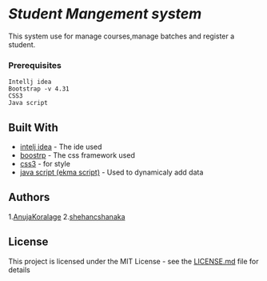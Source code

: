 # *Student Mangement system*

This system use for manage courses,manage batches and register a student.


### Prerequisites
```
Intellj idea
Bootstrap -v 4.31
CSS3
Java script
```
## Built With
* [intelj idea](https://www.jetbrains.com/idea/) - The ide used 
* [boostrp](https://getbootstrap.com/) - The css framework used
* [css3](https://developer.mozilla.org/en-US/docs/Web/CSS/CSS3) - for style
* [java script (ekma script)](https://www.javascript.com/) - Used to dynamicaly add data

## Authors

1.[AnujaKoralage](https://github.com/AnujaKoralage)
2.[shehancshanaka](https://github.com/shehancshanaka)

## License

This project is licensed under the MIT License - see the [LICENSE.md](LICENSE.md) file for details
